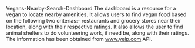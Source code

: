 Vegans-Nearby-Search-Dashboard
The dashboard is a resource for a vegan to locate nearby amenities. It allows users to find vegan food based on the following two criterias:- restaurants and grocery stores near their location, along with their respective ratings. It also allows the user to find animal shelters to do volunteering work, if need be, along with their ratings. The information has been obtained from www.yelp.com API.
